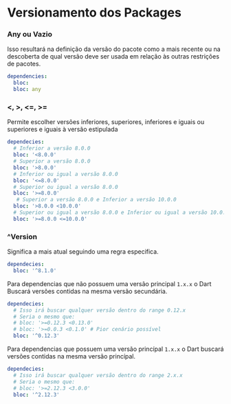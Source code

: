 # Versionamento dos Packages

### Any ou Vazio

Isso resultará na definição da versão do pacote como a mais recente ou na descoberta de qual versão deve ser usada em relação às outras restrições de pacotes.

```yml
dependencies:
  bloc:
  bloc: any
```

### <, >, <=, >=

Permite escolher versões inferiores, superiores, inferiores e iguais ou superiores e iguais à versão estipulada
```yml
dependecies:
  # Inferior a versão 8.0.0
  bloc: '<8.0.0' 
  # Superior a versão 8.0.0
  bloc: '>8.0.0'
  # Inferior ou igual a versão 8.0.0
  bloc: '<=8.0.0' 
  # Superior ou igual a versão 8.0.0
  bloc: '>=8.0.0' 
   # Superior a versão 8.0.0 e Inferior a versão 10.0.0
  bloc: '>8.0.0 <10.0.0'
  # Superior ou igual a versão 8.0.0 e Inferior ou igual a versão 10.0.0
  bloc: '>=8.0.0 <=10.0.0' 
```

### ^Version

Significa a mais atual seguindo uma regra especifica.

```yml
dependecies:
  bloc: '^8.1.0' 

```

Para dependencias que não possuem uma versão principal `1.x.x` o Dart Buscará versões contidas na mesma versão secundária.

```yml
dependecies:
  # Isso irá buscar qualquer versão dentro do range 0.12.x
  # Seria o mesmo que:
  # bloc: '>=0.12.3 <0.13.0'
  # bloc: '>=0.0.3 <0.1.0' # Pior cenário possível
  bloc: '^0.12.3' 

```

Para dependencias que possuem uma versão princípal `1.x.x` o Dart buscará versões contidas na mesma versão princípal.

```yml
dependecies:
  # Isso irá buscar qualquer versão dentro do range 2.x.x
  # Seria o mesmo que:
  # bloc: '>=2.12.3 <3.0.0'
  bloc: '^2.12.3' 
```

